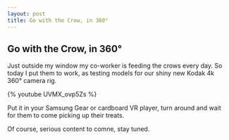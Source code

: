 ```yaml
---
layout: post
title: Go with the Crow, in 360°
---
```

## Go with the Crow, in 360°

Just outside my window my co-worker is feeding the crows every day. So today I put them to work, as testing models for our shiny new Kodak 4k 360° camera rig. 

{% youtube UVMX_ovp5Zs %}

Put it in your Samsung Gear or cardboard VR player, turn around and wait for them to come picking up their treats.

Of course, serious content to comne, stay tuned.
